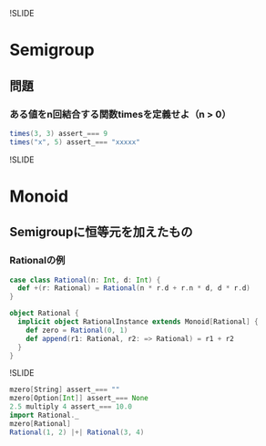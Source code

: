 !SLIDE

# Semigroup

## 問題

### ある値をn回結合する関数timesを定義せよ（n > 0）

```scala
times(3, 3) assert_=== 9
times("x", 5) assert_=== "xxxxx"
```

!SLIDE

# Monoid

## Semigroupに恒等元を加えたもの

### Rationalの例

```scala
case class Rational(n: Int, d: Int) {
  def +(r: Rational) = Rational(n * r.d + r.n * d, d * r.d)
}

object Rational {
  implicit object RationalInstance extends Monoid[Rational] {
    def zero = Rational(0, 1)
    def append(r1: Rational, r2: => Rational) = r1 + r2
  }
}
```

!SLIDE

```scala
mzero[String] assert_=== ""
mzero[Option[Int]] assert_=== None
2.5 multiply 4 assert_=== 10.0
import Rational._
mzero[Rational]
Rational(1, 2) |+| Rational(3, 4)
```
